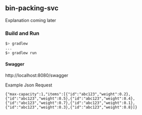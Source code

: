 ## bin-packing-svc


Explanation coming later

### Build and Run

```bash
$> gradlew
...
$> gradlew run

```

#### Swagger

http://localhost:8080/swagger

Example Json Request
```
{"max-capacity":1,"items":[{"id":"abc123","weight":0.2},{"id":"abc123","weight":0.5},{"id":"abc123","weight":0.4},{"id":"abc123","weight":0.7},{"id":"abc123","weight":0.1},{"id":"abc123","weight":0.3},{"id":"abc123","weight":0.8}]}
```